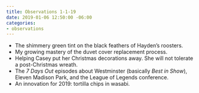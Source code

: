 ```yaml
---
title: Observations 1-1-19
date: 2019-01-06 12:50:00 -06:00
categories:
- observations
---
```


- The shimmery green tint on the black feathers of Hayden’s roosters.
- My growing mastery of the duvet cover replacement process.
- Helping Casey put her Christmas decorations away. She will not tolerate a post-Christmas wreath.
- The *7 Days Out* episodes about Westminster (basically *Best in Show*), Eleven Madison Park, and the League of Legends conference.
- An innovation for 2019: tortilla chips in wasabi.